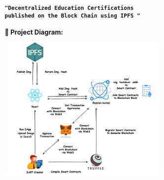 ## ```"Decentralized Education Certifications published on the Block Chain using IPFS "```

## 🔧 Project Diagram:
![Project Diagram](FlowDiagram.png)
